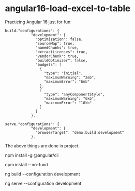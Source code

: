# angular16-load-excel-to-table

Practicing Angular 16 just for fun:

```
build."configurations": {
            "development": {
              "optimization": false,
              "sourceMap": true,
              "namedChunks": true,
              "extractLicenses": true,
              "vendorChunk": true,
              "buildOptimizer": false,
              "budgets": [
                {
                  "type": "initial",
                  "maximumWarning": "2mb",
                  "maximumError": "6mb"
                },
                {
                  "type": "anyComponentStyle",
                  "maximumWarning": "6kb",
                  "maximumError": "10kb"
                }
              ]
            },
```


```
serve."configurations": {
            "development": {
              "browserTarget": "demo:build:development"
            },            
```
The above things are done in project.

npm install -g @angular/cli

npm install --no-fund

ng build --configuration development

ng serve --configuration development

